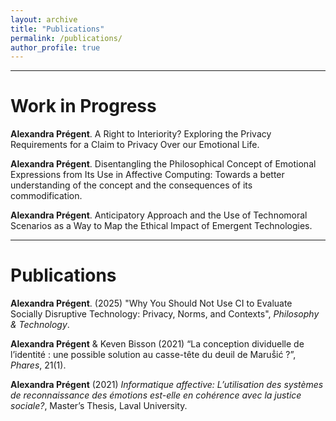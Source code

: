 ```yaml
---
layout: archive
title: "Publications"
permalink: /publications/
author_profile: true
---
```

****

# Work in Progress

**Alexandra Prégent**. A Right to Interiority? Exploring the Privacy Requirements for a Claim to Privacy Over our Emotional Life. 

**Alexandra Prégent**. Disentangling the Philosophical Concept of Emotional Expressions from Its Use in Affective Computing: Towards a better understanding of the concept and the consequences of its commodification.

**Alexandra Prégent**. Anticipatory Approach and the Use of Technomoral Scenarios as a Way to Map the Ethical Impact of Emergent Technologies.

****

# Publications

**Alexandra Prégent**. (2025) <a href="https://link.springer.com/article/10.1007/s13347-025-00838-z#citeas" style="text-decoration:none">"Why You Should Not Use CI to Evaluate Socially Disruptive Technology: Privacy, Norms, and Contexts"</a>, *Philosophy & Technology*.

**Alexandra Prégent** & Keven Bisson (2021) <a href="https://philpapers.org/rec/PRGLCD" style="text-decoration:none">“La conception dividuelle de l’identité : une possible solution au casse-tête du deuil de Maruṧić ?”</a>, *Phares*, 21(1).

**Alexandra Prégent** (2021) <a href="https://philpapers.org/rec/PRGLCD" style="text-decoration:none">*Informatique affective: L’utilisation des systèmes de reconnaissance des émotions est-elle en cohérence avec la justice sociale?*</a>, Master’s Thesis, Laval University.


